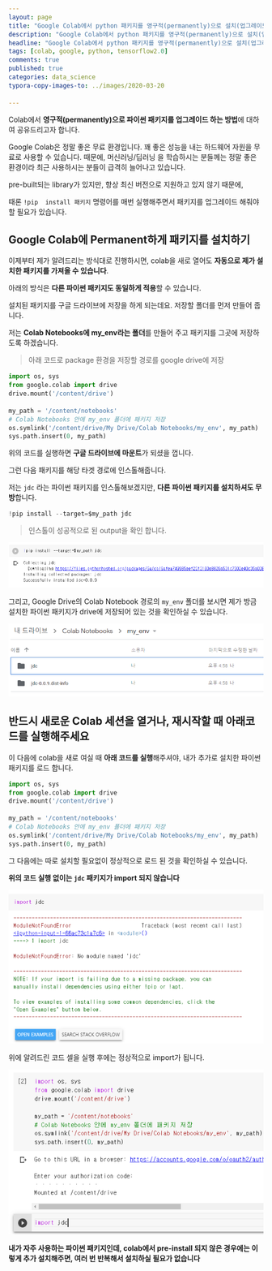 ```yaml
---
layout: page
title: "Google Colab에서 python 패키지를 영구적(permanently)으로 설치(업그레이드)하는 방법"
description: "Google Colab에서 python 패키지를 영구적(permanently)으로 설치(업그레이드)하는 방법에 대하여 알려드립니다."
headline: "Google Colab에서 python 패키지를 영구적(permanently)으로 설치(업그레이드)하는 방법에 대하여 알려드립니다."
tags: [colab, google, python, tensorflow2.0]
comments: true
published: true
categories: data_science
typora-copy-images-to: ../images/2020-03-20

---
```




Colab에서 **영구적(permanently)으로 파이썬 패키지를 업그레이드 하는 방법**에 대하여 공유드리고자 합니다. 

Google Colab은 정말 좋은 무료 환경입니다. 꽤 좋은 성능을 내는 하드웨어 자원을 무료로 사용할 수 있습니다. 때문에, 머신러닝/딥러닝 을 학습하시는 분들께는 정말 좋은 환경이라 최근 사용하시는 분들이 급격히 늘어나고 있습니다.

pre-built되는 library가 있지만, 항상 최신 버전으로 지원하고 있지 않기 때문에,

때론 `!pip  install 패키지` 명령어를 매번 실행해주면서 패키지를 업그레이드 해줘야할 필요가 있습니다.



## Google Colab에 Permanent하게 패키지를 설치하기

이제부터 제가 알려드리는 방식대로 진행하시면, colab을 새로 열어도 **자동으로 제가 설치한 패키지를 가져올 수 있습니다**.

아래의 방식은 **다른 파이썬 패키지도 동일하게 적용**할 수 있습니다.



설치된 패키지를 구글 드라이브에 저장을 하게 되는데요. 저장할 폴더를 먼저 만들어 줍니다.

저는 **Colab Notebooks에 my_env라는 폴더**를 만들어 주고 패키지를 그곳에 저장하도록 하겠습니다.



> 아래 코드로 package 환경을 저장할 경로를 google drive에 저장

```python
import os, sys
from google.colab import drive
drive.mount('/content/drive')

my_path = '/content/notebooks'
# Colab Notebooks 안에 my_env 폴더에 패키지 저장
os.symlink('/content/drive/My Drive/Colab Notebooks/my_env', my_path)
sys.path.insert(0, my_path)
```



위의 코드를 실행하면 **구글 드라이브에 마운트**가 되셨을 껍니다.

그런 다음 패키지를 해당 타겟 경로에 인스톨해줍니다.

저는 `jdc` 라는 파이썬 패키지를 인스톨해보겠지만, **다른 파이썬 패키지를 설치하셔도 무방**합니다.

```python
!pip install --target=$my_path jdc
```



> 인스톨이 성공적으로 된 output을 확인 합니다.

![image-20200326165906593](../images/2020-03-20/image-20200326165906593.png)



그리고, Google Drive의 Colab Notebook 경로의 `my_env` 폴더를 보시면 제가 방금 설치한 파이썬 패키지가 drive에 저장되어 있는 것을 확인하실 수 있습니다.



![image-20200326170045973](../images/2020-03-20/image-20200326170045973.png)



## 반드시 새로운 Colab 세션을 열거나, 재시작할 때 아래코드를 실행해주세요

이 다음에 colab을 새로 여실 때 **아래 코드를 실행**해주셔야, 내가 추가로 설치한 파이썬 패키지를 로드 합니다.

```python
import os, sys
from google.colab import drive
drive.mount('/content/drive')

my_path = '/content/notebooks'
# Colab Notebooks 안에 my_env 폴더에 패키지 저장
os.symlink('/content/drive/My Drive/Colab Notebooks/my_env', my_path)
sys.path.insert(0, my_path)
```

그 다음에는 따로 설치할 필요없이 정상적으로 로드 된 것을 확인하실 수 있습니다.



**위의 코드 실행 없이는 `jdc` 패키지가 import 되지 않습니다**

![image-20200326170255755](../images/2020-03-20/image-20200326170255755.png)



위에 알려드린 코드 셀을 실행 후에는 정상적으로 import가 됩니다.

![image-20200326170418419](../images/2020-03-20/image-20200326170418419.png)



**내가 자주 사용하는 파이썬 패키지인데, colab에서 pre-install 되지 않은 경우에는 이렇게 추가 설치해주면, 여러 번 반복해서 설치하실 필요가 없습니다**



